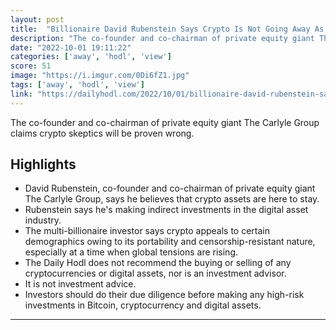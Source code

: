 ```yaml
---
layout: post
title:  "Billionaire David Rubenstein Says Crypto Is Not Going Away As ‘Some People Thought’"
description: "The co-founder and co-chairman of private equity giant The Carlyle Group claims crypto skeptics will be proven wrong."
date: "2022-10-01 19:11:22"
categories: ['away', 'hodl', 'view']
score: 51
image: "https://i.imgur.com/0Di6fZ1.jpg"
tags: ['away', 'hodl', 'view']
link: "https://dailyhodl.com/2022/10/01/billionaire-david-rubenstein-says-crypto-is-not-going-away-as-some-people-thought/"
---
```


The co-founder and co-chairman of private equity giant The Carlyle Group claims crypto skeptics will be proven wrong.

## Highlights

- David Rubenstein, co-founder and co-chairman of private equity giant The Carlyle Group, says he believes that crypto assets are here to stay.
- Rubenstein says he's making indirect investments in the digital asset industry.
- The multi-billionaire investor says crypto appeals to certain demographics owing to its portability and censorship-resistant nature, especially at a time when global tensions are rising.
- The Daily Hodl does not recommend the buying or selling of any cryptocurrencies or digital assets, nor is an investment advisor.
- It is not investment advice.
- Investors should do their due diligence before making any high-risk investments in Bitcoin, cryptocurrency and digital assets.

---
